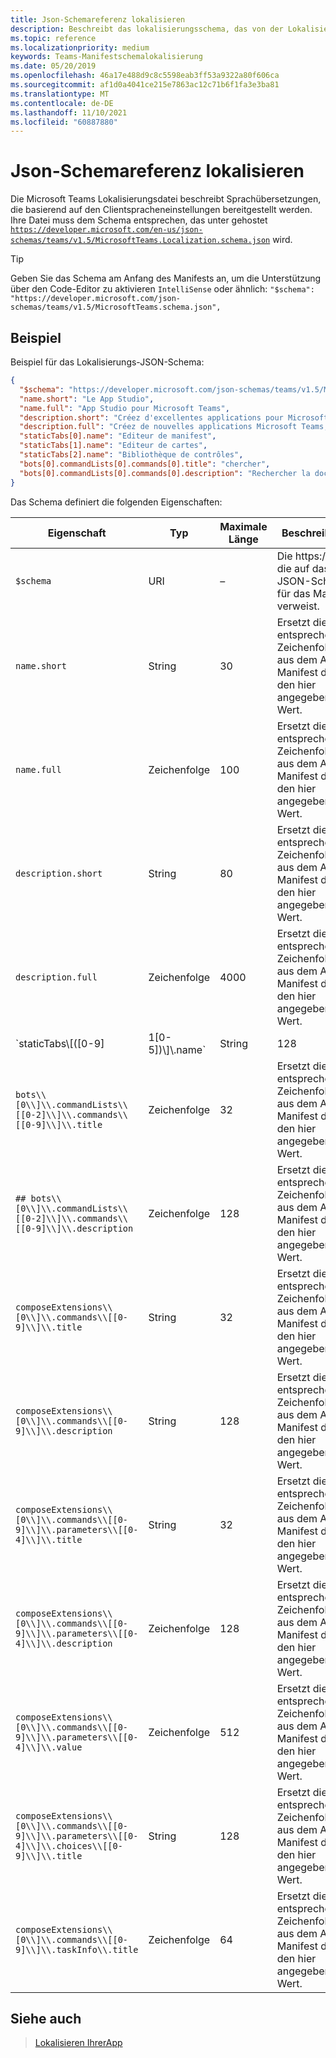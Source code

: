 ```yaml
---
title: Json-Schemareferenz lokalisieren
description: Beschreibt das lokalisierungsschema, das von der Lokalisierungsdatei für Microsoft Teams mithilfe eines Beispielschemas unterstützt wird.
ms.topic: reference
ms.localizationpriority: medium
keywords: Teams-Manifestschemalokalisierung
ms.date: 05/20/2019
ms.openlocfilehash: 46a17e488d9c8c5598eab3ff53a9322a80f606ca
ms.sourcegitcommit: af1d0a4041ce215e7863ac12c71b6f1fa3e3ba81
ms.translationtype: MT
ms.contentlocale: de-DE
ms.lasthandoff: 11/10/2021
ms.locfileid: "60887880"
---
```

# <a name="localize-json-schema-reference"></a>Json-Schemareferenz lokalisieren

Die Microsoft Teams Lokalisierungsdatei beschreibt Sprachübersetzungen, die basierend auf den Clientspracheneinstellungen bereitgestellt werden. Ihre Datei muss dem Schema entsprechen, das unter gehostet [`https://developer.microsoft.com/en-us/json-schemas/teams/v1.5/MicrosoftTeams.Localization.schema.json`](https://developer.microsoft.com/en-us/json-schemas/teams/v1.5/MicrosoftTeams.Localization.schema.json) wird.

> [!TIP]
> Geben Sie das Schema am Anfang des Manifests an, um die Unterstützung über den Code-Editor zu aktivieren `IntelliSense` oder ähnlich: `"$schema": "https://developer.microsoft.com/json-schemas/teams/v1.5/MicrosoftTeams.schema.json",`

## <a name="example"></a>Beispiel

Beispiel für das Lokalisierungs-JSON-Schema:

```json
{
  "$schema": "https://developer.microsoft.com/json-schemas/teams/v1.5/MicrosoftTeams.schema.json",
  "name.short": "Le App Studio",
  "name.full": "App Studio pour Microsoft Teams",
  "description.short": "Créez d'excellentes applications pour Microsoft Teams avec App Studio.",
  "description.full": "Créez de nouvelles applications Microsoft Teams, concevez et prévisualisez des cartes bot, et explorez la documentation avec App Studio.",
  "staticTabs[0].name": "Editeur de manifest",
  "staticTabs[1].name": "Editeur de cartes",
  "staticTabs[2].name": "Bibliothèque de contrôles",
  "bots[0].commandLists[0].commands[0].title": "chercher",
  "bots[0].commandLists[0].commands[0].description": "Rechercher la documentation Teams pertinente"
}
```

Das Schema definiert die folgenden Eigenschaften:

|Eigenschaft|Typ|Maximale Länge|Beschreibung|
|---------------|--------|---------|------------------|
|`$schema`|URI|–|Die https:// URL, die auf das JSON-Schema für das Manifest verweist.|
|`name.short`|String|30|Ersetzt die entsprechende Zeichenfolge aus dem App-Manifest durch den hier angegebenen Wert.|
|`name.full`|Zeichenfolge|100|Ersetzt die entsprechende Zeichenfolge aus dem App-Manifest durch den hier angegebenen Wert.|
|`description.short`|String|80|Ersetzt die entsprechende Zeichenfolge aus dem App-Manifest durch den hier angegebenen Wert.|
|`description.full`|Zeichenfolge|4000|Ersetzt die entsprechende Zeichenfolge aus dem App-Manifest durch den hier angegebenen Wert.|
|`staticTabs\\[([0-9]|1[0-5])\\]\\.name`|String|128|Ersetzt die entsprechenden Zeichenfolgen aus dem App-Manifest durch den hier angegebenen Wert.|
|`bots\\[0\\]\\.commandLists\\[[0-2]\\]\\.commands\\[[0-9]\\]\\.title`|Zeichenfolge|32|Ersetzt die entsprechenden Zeichenfolgen aus dem App-Manifest durch den hier angegebenen Wert.|
|`## bots\\[0\\]\\.commandLists\\[[0-2]\\]\\.commands\\[[0-9]\\]\\.description`|Zeichenfolge|128|Ersetzt die entsprechenden Zeichenfolgen aus dem App-Manifest durch den hier angegebenen Wert.|
|`composeExtensions\\[0\\]\\.commands\\[[0-9]\\]\\.title`|String|32|Ersetzt die entsprechenden Zeichenfolgen aus dem App-Manifest durch den hier angegebenen Wert.|
|`composeExtensions\\[0\\]\\.commands\\[[0-9]\\]\\.description`|String|128|Ersetzt die entsprechenden Zeichenfolgen aus dem App-Manifest durch den hier angegebenen Wert.|
|`composeExtensions\\[0\\]\\.commands\\[[0-9]\\]\\.parameters\\[[0-4]\\]\\.title`|String|32|Ersetzt die entsprechende Zeichenfolge aus dem App-Manifest durch den hier angegebenen Wert.|
|`composeExtensions\\[0\\]\\.commands\\[[0-9]\\]\\.parameters\\[[0-4]\\]\\.description`|Zeichenfolge|128|Ersetzt die entsprechenden Zeichenfolgen aus dem App-Manifest durch den hier angegebenen Wert.|
|`composeExtensions\\[0\\]\\.commands\\[[0-9]\\]\\.parameters\\[[0-4]\\]\\.value`|Zeichenfolge|512|Ersetzt die entsprechende Zeichenfolge aus dem App-Manifest durch den hier angegebenen Wert.|
|`composeExtensions\\[0\\]\\.commands\\[[0-9]\\]\\.parameters\\[[0-4]\\]\\.choices\\[[0-9]\\]\\.title`|String|128|Ersetzt die entsprechenden Zeichenfolgen aus dem App-Manifest durch den hier angegebenen Wert.|
|`composeExtensions\\[0\\]\\.commands\\[[0-9]\\]\\.taskInfo\\.title`|Zeichenfolge|64|Ersetzt die entsprechenden Zeichenfolgen aus dem App-Manifest durch den hier angegebenen Wert.|

## <a name="see-also"></a>Siehe auch

> [Lokalisieren IhrerApp](~/concepts/build-and-test/apps-localization.md)
